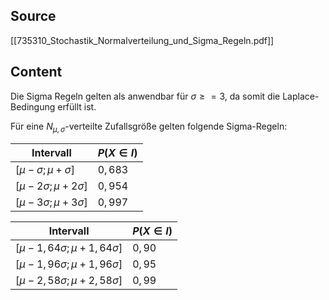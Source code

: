 
Source
---
[[735310_Stochastik_Normalverteilung_und_Sigma_Regeln.pdf]]


Content
---

Die Sigma Regeln gelten als anwendbar für ${\sigma \geq =3}$, da somit die Laplace-Bedingung erfüllt ist.

Für eine ${N_{\mu,\sigma}}$-verteilte Zufallsgröße gelten folgende Sigma-Regeln:


| Intervall                      | ${P(X \in I)}$ |
|--------------------------------|----------------|
| ${[\mu-\sigma; \mu+\sigma]}$   | ${0,683}$      |
| ${[\mu-2\sigma; \mu+2\sigma]}$ | ${0,954}$      |
| ${[\mu-3\sigma; \mu+3\sigma]}$ | ${0,997}$      |

| Intervall                      | ${P(X \in I)}$ |
|--------------------------------|----------------|
| ${[\mu-1,64\sigma; \mu+1,64\sigma]}$   | ${0,90}$      |
| ${[\mu-1,96\sigma; \mu+1,96\sigma]}$ | ${0,95}$      |
| ${[\mu-2,58\sigma; \mu+2,58\sigma]}$ | ${0,99}$      |
